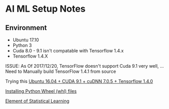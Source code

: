 # AI ML Setup Notes

## Environment
- Ubuntu 17.10
- Python 3
- Cuda 8.0 - 9.1 isn't compatable with Tensorflow 1.4.x
- Tensorflow 1.4.X


ISSUE: As Of 2017/12/20, TensorFlow doesn't support Cuda 9.1 very well, ... Need to Manually build TensorFlow 1.4.1 from source

Trying this [Ubuntu 16.04 + CUDA 9.1 + cuDNN 7.0.5 + Tensorflow 1.4.0](http://tyokota.hatenablog.com/entry/2017/12/20/170451)

[Installing Python Wheel (whl) files](https://stackoverflow.com/questions/27885397/how-do-i-install-a-python-package-with-a-whl-file)

[Element of Statistical Learning](http://web.stanford.edu/~hastie/ElemStatLearn/)
